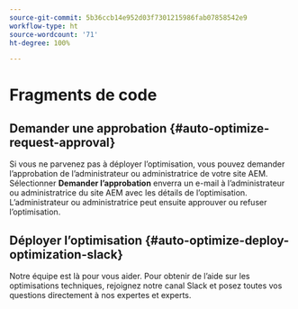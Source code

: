```yaml
---
source-git-commit: 5b36ccb14e952d03f7301215986fab07858542e9
workflow-type: ht
source-wordcount: '71'
ht-degree: 100%

---
```

# Fragments de code

## Demander une approbation {#auto-optimize-request-approval}

Si vous ne parvenez pas à déployer l’optimisation, vous pouvez demander l’approbation de l’administrateur ou administratrice de votre site AEM. Sélectionner **Demander l’approbation** enverra un e-mail à l’administrateur ou administratrice du site AEM avec les détails de l’optimisation. L’administrateur ou administratrice peut ensuite approuver ou refuser l’optimisation.

## Déployer l’optimisation {#auto-optimize-deploy-optimization-slack}

Notre équipe est là pour vous aider. Pour obtenir de l’aide sur les optimisations techniques, rejoignez notre canal Slack et posez toutes vos questions directement à nos expertes et experts.
